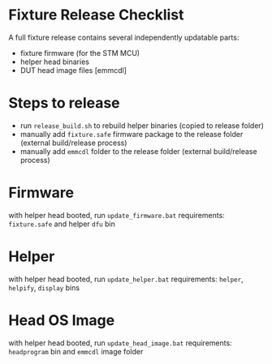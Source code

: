 # Fixture Release Checklist

A full fixture release contains several independently updatable parts:
+ fixture firmware (for the STM MCU)
+ helper head binaries
+ DUT head image files [emmcdl]

# Steps to release
+ run `release_build.sh` to rebuild helper binaries (copied to release folder)
+ manually add `fixture.safe` firmware package to the release folder (external build/release process)
+ manually add `emmcdl` folder to the release folder (external build/release process)

# Firmware
with helper head booted, run `update_firmware.bat`
requirements: `fixture.safe` and helper `dfu` bin

# Helper
with helper head booted, run `update_helper.bat`
requirements: `helper`, `helpify`, `display` bins

# Head OS Image
with helper head booted, run `update_head_image.bat`
requirements: `headprogram` bin and `emmcdl` image folder
